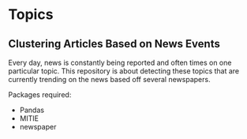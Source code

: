 # Topics

## Clustering Articles Based on News Events

Every day, news is constantly being reported and often times on one particular topic. This repository is about detecting these topics that are currently trending on the news based off several newspapers.

Packages required:
* Pandas
* MITIE
* newspaper